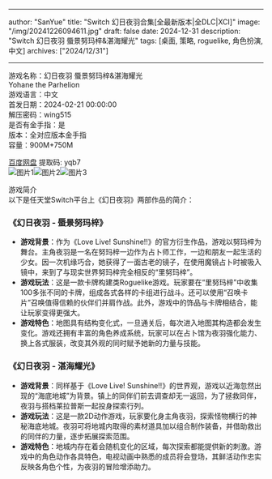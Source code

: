 
---
author: "SanYue"
title: "Switch 幻日夜羽合集[全最新版本|全DLC|XCI]"
image: "/img/20241226094611.jpg"
draft: false
date: 2024-12-31
description: "Switch 幻日夜羽 蜃景努玛梓&湛海耀光"
tags: [桌面, 策略, roguelike, 角色扮演, 中文]
archives: ["2024/12/31"]

---

游戏名称：幻日夜羽 蜃景努玛梓&湛海耀光   
Yohane the Parhelion    
游戏语言：中文  
首发日期：2024-02-21 00:00:00  
解压密码：wing515  
是否有金手指：是  
版本：全对应版本金手指   
容量：900M+750M

[百度网盘](https://pan.baidu.com/s/1hwWxgju2yhieDn7RfO77ZQ) 提取码: yqb7  
![图片1](/img/f465b6.jpg)![图片2](/img/bd5381.jpg)![图片3](/img/2e5d0c.jpg)  

游戏简介  
以下是任天堂Switch平台上《幻日夜羽》两部作品的简介：

### 《幻日夜羽 - 蜃景努玛梓》
- **游戏背景**：作为《Love Live! Sunshine!!》的官方衍生作品，游戏以努玛梓为舞台。主角夜羽是一名在努玛梓一边作为占卜师工作，一边和朋友一起生活的少女。因一次机缘巧合，她获得了一面古老的镜子，在使用魔镜占卜时被吸入镜中，来到了与现实世界努玛梓完全相反的“里努玛梓”。
- **游戏玩法**：这是一款卡牌构建类Roguelike游戏。玩家要在“里努玛梓”中收集100多张不同的卡牌，组成各式各样的卡组进行战斗。还可以使用“召唤卡片”召唤值得信赖的伙伴们并肩作战。此外，游戏中的饰品与卡牌相结合，能让玩家变得更强大。
- **游戏特色**：地图具有结构变化式，一旦通关后，每次进入地图其构造都会发生变化。游戏还拥有丰富的角色养成系统，玩家可以在占卜馆为夜羽强化能力、换上各式服装，改变其外观的同时赋予她新的力量与技能。

### 《幻日夜羽 - 湛海耀光》
- **游戏背景**：同样基于《Love Live! Sunshine!!》的世界观，游戏以近海忽然出现的“海底地城”为背景。镇上的同伴们前去调查却无一返回，为了拯救同伴，夜羽与搭档莱拉普斯一起投身探索行列。
- **游戏玩法**：这是一款2D动作游戏，玩家要化身主角夜羽，探索怪物横行的神秘海底地城。夜羽可将地城内取得的素材道具加以组合制作装备，并借助救出的同伴的力量，逐步拓展探索范围。
- **游戏特色**：地城内存在着会随机变化的区域，每次探索都能提供新的刺激。游戏中的角色动作各具特色，电视动画中熟悉的成员将会登场，其鲜活动作忠实反映各角色个性，为夜羽的冒险增添助力。
